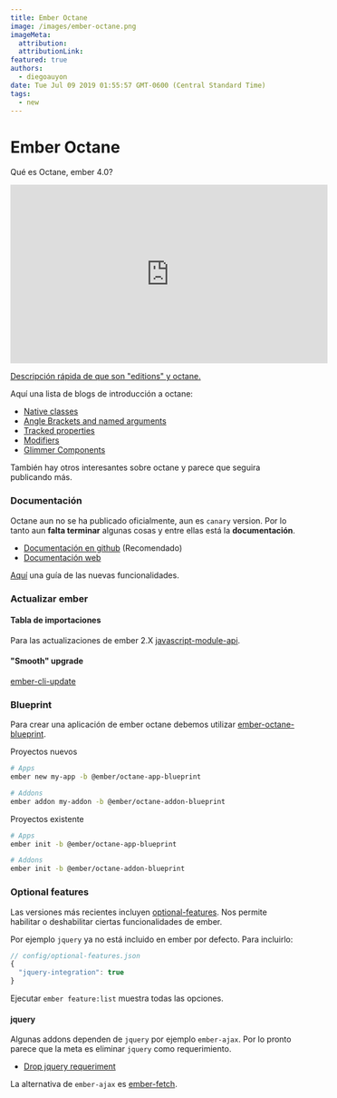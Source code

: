 ```yaml
---
title: Ember Octane
image: /images/ember-octane.png
imageMeta:
  attribution:
  attributionLink:
featured: true
authors: 
  - diegoauyon
date: Tue Jul 09 2019 01:55:57 GMT-0600 (Central Standard Time)
tags:
  - new
---
```


# Ember Octane

Qué es Octane, ember 4.0?

<iframe width="560" height="315" src="https://www.youtube.com/embed/hw07r_fwSSg?rel=0&amp;showinfo=0" frameborder="0" allowfullscreen></iframe>

[Descripción rápida de que son "editions" y octane.](https://slides.com/michalstaskiewicz-1/ember-octane#/)

Aquí una lista de blogs de introducción a octane:
+ [Native classes](https://www.pzuraq.com/coming-soon-in-ember-octane-part-1-native-classes/)
+ [Angle Brackets and named arguments](https://www.pzuraq.com/coming-soon-in-ember-octane-part-2-angle-brackets-and-named-arguments/)
+ [Tracked properties](https://www.pzuraq.com/coming-soon-in-ember-octane-part-3-tracked-properties/)
+ [Modifiers](https://www.pzuraq.com/coming-soon-in-ember-octane-part-4-modifiers/)
+ [Glimmer Components](https://www.pzuraq.com/coming-soon-in-ember-octane-part-5-glimmer-components/)

También hay otros interesantes sobre octane y parece que seguira publicando más.

### Documentación

Octane aun no se ha publicado oficialmente, aun es `canary` version.
Por lo tanto aun **falta terminar** algunas cosas y entre ellas está la **documentación**.

+ [Documentación en github](https://github.com/ember-learn/guides-source/tree/octane) (Recomendado)
+ [Documentación web](https://deploy-preview-455--ember-guides.netlify.com/release/)

[Aquí](https://github.com/ember-learn/guides-source/blob/octane/guides/release/upgrading/editions.md) una guía de las nuevas funcionalidades.

### Actualizar ember

#### Tabla de importaciones
Para las actualizaciones de ember 2.X [javascript-module-api](https://github.com/emberjs/rfcs/blob/master/text/0176-javascript-module-api.md#addendum-1---table-of-module-names-and-exports-by-global).

#### "Smooth" upgrade
[ember-cli-update](https://cli.emberjs.com/release/basic-use/upgrading/#howtodoanupgrade)

### Blueprint
Para crear una aplicación de ember octane debemos utilizar [ember-octane-blueprint](https://github.com/ember-cli/ember-octane-blueprint).

Proyectos nuevos
```bash
# Apps
ember new my-app -b @ember/octane-app-blueprint

# Addons
ember addon my-addon -b @ember/octane-addon-blueprint
```

Proyectos existente
```bash
# Apps
ember init -b @ember/octane-app-blueprint

# Addons
ember init -b @ember/octane-addon-blueprint
```

### Optional features

Las versiones más recientes incluyen [optional-features](https://guides.emberjs.com/release/configuring-ember/optional-features/). Nos permite habilitar o deshabilitar ciertas funcionalidades de ember.

Por ejemplo `jquery` ya no está incluido en ember por defecto. Para incluirlo:
```javascript
// config/optional-features.json
{
  "jquery-integration": true
}
```
Ejecutar `ember feature:list` muestra todas las opciones.

#### jquery
Algunas addons dependen de `jquery` por ejemplo `ember-ajax`. Por lo pronto parece que la meta es eliminar `jquery` como requerimiento. 
+ [Drop jquery requeriment](https://github.com/ember-learn/ember-simple-leaflet-maps/issues/2)

La alternativa de `ember-ajax` es [ember-fetch](https://github.com/ember-cli/ember-fetch).
